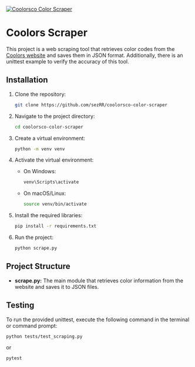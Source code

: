 [![Coolorsco Color Scraper](https://github.com/sezRR/coolorsco-color-scraper/actions/workflows/coolorsco-color-scraper.yml/badge.svg)](https://github.com/sezRR/coolorsco-color-scraper/actions/workflows/coolorsco-color-scraper.yml)

# Coolors Scraper

This project is a web scraping tool that retrieves color codes from the [Coolors website](https://coolors.co/colors) and saves them in JSON format. Additionally, there is an unittest example to verify the accuracy of this tool.

## Installation

1. Clone the repository:
    ```bash
    git clone https://github.com/sezRR/coolorsco-color-scraper
    ```

2. Navigate to the project directory:
    ```bash
    cd coolorsco-color-scraper
    ```

3. Create a virtual environment:
    ```bash
    python -m venv venv
    ```

4. Activate the virtual environment:
    - On Windows:
        ```bash
        venv\Scripts\activate
        ```
    - On macOS/Linux:
        ```bash
        source venv/bin/activate
        ```

5. Install the required libraries:
    ```bash
    pip install -r requirements.txt
    ```

6. Run the project:
    ```bash
    python scrape.py
    ```

## Project Structure

- **scrape.py:** The main module that retrieves color information from the website and saves it to JSON files.

## Testing

To run the provided unittest, execute the following command in the terminal or command prompt:

```bash
python tests/test_scraping.py
```

or

```bash
pytest
```